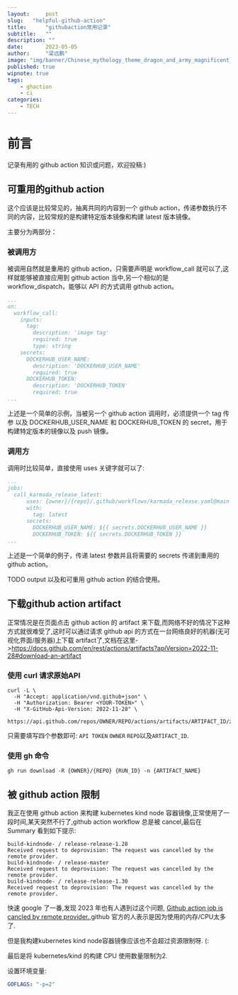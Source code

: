 ```yaml
---
layout:     post 
slug:   "helpful-github-action"
title:      "githubaction常用记录"
subtitle:   ""
description: ""
date:       2023-05-05
author:     "梁远鹏"
image: "img/banner/Chinese_mythology_theme_dragon_and_army_magnificent_scenery__c7a68137-62c6-4f33-b5dd-b39934ca86cd.png"
published: true
wipnote: true
tags:
    - ghaction
    - ci
categories: 
    - TECH
---
```


# 前言 

记录有用的 github action 知识或问题，欢迎投稿:)

## 可重用的github action

这个应该是比较常见的，抽离共同的内容到一个 github action，传递参数执行不同的内容，比较常规的是构建特定版本镜像和构建 latest 版本镜像。

主要分为两部分：

### 被调用方


被调用自然就是重用的 github action，只需要声明是 workflow_call 就可以了,这样就能够被直接应用到 github action 当中,另一个相似的是 workflow_dispatch，能够以 API 的方式调用 github action。

```yaml
...
on:
  workflow_call:
    inputs:
      tag:
        description: 'image tag'
        required: true
        type: string
    secrets:
      DOCKERHUB_USER_NAME:
        description: 'DOCKERHUB_USER_NAME'
        required: true
      DOCKERHUB_TOKEN:
        description: 'DOCKERHUB_TOKEN'
        required: true
...
```

上述是一个简单的示例，当被另一个 github action  调用时，必须提供一个 tag 传参 以及 DOCKERHUB_USER_NAME 和 DOCKERHUB_TOKEN 的 secret，用于构建特定版本的镜像以及 push 镜像。


### 调用方

调用时比较简单，直接使用 uses 关键字就可以了:

```yaml
...
jobs:
  call_karmada_release_latest:
      uses: {owner}/{repo}/.github/workflows/karmada_release.yaml@main
      with:
        tag: latest
      secrets:
        DOCKERHUB_USER_NAME: ${{ secrets.DOCKERHUB_USER_NAME }}
        DOCKERHUB_TOKEN: ${{ secrets.DOCKERHUB_TOKEN }}
...
```

上述是一个简单的例子，传递 latest 参数并且将需要的 secrets 传递到重用的 github action。


TODO output 以及和可重用 github action 的结合使用。

## 下载github action artifact

正常情况是在页面点击 github action 的 artifact 来下载,而网络不好的情况下这种方式就很难受了,这时可以通过请求 github api 的方式在一台网络良好的机器(无可视化界面/服务器)上下载 artifact了,文档在这里->https://docs.github.com/en/rest/actions/artifacts?apiVersion=2022-11-28#download-an-artifact

### 使用 curl 请求原始API

```shell
curl -L \
  -H "Accept: application/vnd.github+json" \
  -H "Authorization: Bearer <YOUR-TOKEN>" \
  -H "X-GitHub-Api-Version: 2022-11-28" \
  https://api.github.com/repos/OWNER/REPO/actions/artifacts/ARTIFACT_ID/zip
```

只需要填写四个参数即可: `API TOKEN` `OWNER` `REPO`以及`ARTIFACT_ID`.

### 使用 gh 命令

```shell
gh run download -R {OWNER}/{REPO} {RUN_ID} -n {ARTIFACT_NAME}
```

## 被 github action 限制

我正在使用 github action 来构建 kubernetes kind node 容器镜像,正常使用了一段时间,某天突然不行了,github action workflow 总是被 cancel,最后在 Summary 看到如下提示:

```shell
build-kindnode- / release-release-1.28
Received request to deprovision: The request was cancelled by the remote provider.
build-kindnode- / release-master
Received request to deprovision: The request was cancelled by the remote provider.
build-kindnode- / release-release-1.30
Received request to deprovision: The request was cancelled by the remote provider.
```

快速 google 了一番,发现 2023 年也有人遇到过这个问题, [Github action job is cancled by remote provider.](https://github.com/actions/runner-images/issues/7897),github 官方的人表示是因为使用的内存/CPU太多了.

但是我构建kubernetes kind node容器镜像应该也不会超过资源限制呀. (:

最后是将 kubernetes/kind 的构建 CPU 使用数量限制为2.

设置环境变量:

```yaml
GOFLAGS: "-p=2"
```

